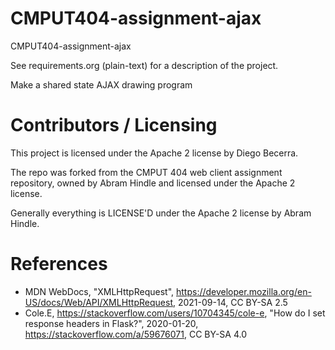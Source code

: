 CMPUT404-assignment-ajax
==============================

CMPUT404-assignment-ajax

See requirements.org (plain-text) for a description of the project.

Make a shared state AJAX drawing program

Contributors / Licensing
========================

This project is licensed under the Apache 2 license by Diego Becerra.

The repo was forked from the CMPUT 404 web client assignment repository, owned by Abram Hindle and licensed under the Apache 2 license.

Generally everything is LICENSE'D under the Apache 2 license by Abram Hindle.

References
========================

- MDN WebDocs, "XMLHttpRequest", https://developer.mozilla.org/en-US/docs/Web/API/XMLHttpRequest, 2021-09-14, CC BY-SA 2.5
- Cole.E, https://stackoverflow.com/users/10704345/cole-e, "How do I set response headers in Flask?", 2020-01-20, https://stackoverflow.com/a/59676071, CC BY-SA 4.0